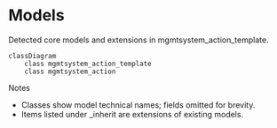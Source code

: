 # Models

Detected core models and extensions in mgmtsystem_action_template.

```mermaid
classDiagram
    class mgmtsystem_action_template
    class mgmtsystem_action
```

Notes
- Classes show model technical names; fields omitted for brevity.
- Items listed under _inherit are extensions of existing models.

